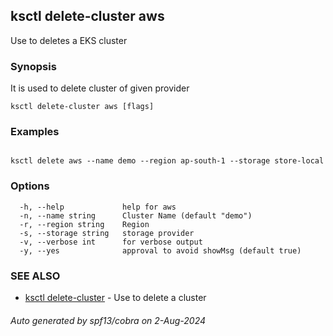 ## ksctl delete-cluster aws

Use to deletes a EKS cluster

### Synopsis

It is used to delete cluster of given provider

```
ksctl delete-cluster aws [flags]
```

### Examples

```

ksctl delete aws --name demo --region ap-south-1 --storage store-local

```

### Options

```
  -h, --help             help for aws
  -n, --name string      Cluster Name (default "demo")
  -r, --region string    Region
  -s, --storage string   storage provider
  -v, --verbose int      for verbose output
  -y, --yes              approval to avoid showMsg (default true)
```

### SEE ALSO

* [ksctl delete-cluster](ksctl_delete-cluster.md)	 - Use to delete a cluster

###### Auto generated by spf13/cobra on 2-Aug-2024
